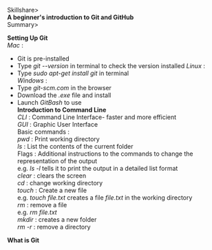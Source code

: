 Skillshare>  
**A beginner's introduction to Git and GitHub**  
Summary>  

**Setting Up Git**  
*Mac* : 
* Git is pre-installed
* Type *git --version* in terminal to check the version installed
*Linux* :  
* Type *sudo apt-get install git* in terminal  
*Windows* :  
* Type *git-scm.com* in the browser
* Download the *.exe* file and install
* Launch *GitBash* to use  
**Introduction to Command Line**  
*CLI* : Command Line Interface- faster and more efficient   
*GUI* : Graphic User Interface  
Basic commands :  
*pwd* : Print working directory  
*ls* : List the contents of the current folder  
Flags : Additional instructions to the commands to change the representation of the output  
e.g. *ls -l* tells it to print the output in a detailed list format  
*clear* : clears the screen  
*cd* : change working directory  
*touch* : Create a new file  
e.g. *touch file.txt* creates a file *file.txt* in the working directory  
*rm* : remove a file  
e.g. *rm file.txt*  
*mkdir* : creates a new folder  
*rm -r* : remove a directory  

**What is Git**  


